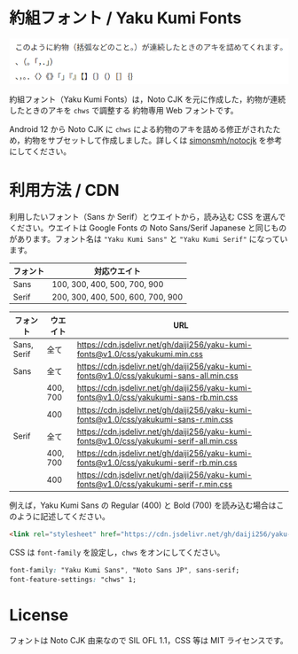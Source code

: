 # 約組フォント / Yaku Kumi Fonts

![demo1](img/yakukumi-demo-1.png)

約組フォント（Yaku Kumi Fonts）は，Noto CJK を元に作成した，約物が連続したときのアキを `chws` で調整する 約物専用 Web フォントです。

Android 12 から Noto CJK に `chws` による約物のアキを詰める修正がされたため，約物をサブセットして作成しました。詳しくは [simonsmh/notocjk](https://github.com/simonsmh/notocjk) を参考にしてください。

# 利用方法 / CDN

利用したいフォント（Sans か Serif）とウエイトから，読み込む CSS を選んでください。ウエイトは Google Fonts の Noto Sans/Serif Japanese と同じものがあります。フォント名は `"Yaku Kumi Sans"` と `"Yaku Kumi Serif"` になっています。

|フォント|対応ウエイト                     |
|--------|---------------------------------|
|Sans    |100, 300, 400, 500, 700, 900     |
|Serif   |200, 300, 400, 500, 600, 700, 900|

|フォント   |ウエイト|URL                                                                                     |
|-----------|--------|----------------------------------------------------------------------------------------|
|Sans, Serif|全て    |https://cdn.jsdelivr.net/gh/daiji256/yaku-kumi-fonts@v1.0/css/yakukumi.min.css          |
|Sans       |全て    |https://cdn.jsdelivr.net/gh/daiji256/yaku-kumi-fonts@v1.0/css/yakukumi-sans-all.min.css |
|           |400, 700|https://cdn.jsdelivr.net/gh/daiji256/yaku-kumi-fonts@v1.0/css/yakukumi-sans-rb.min.css  |
|           |400     |https://cdn.jsdelivr.net/gh/daiji256/yaku-kumi-fonts@v1.0/css/yakukumi-sans-r.min.css   |
|Serif      |全て    |https://cdn.jsdelivr.net/gh/daiji256/yaku-kumi-fonts@v1.0/css/yakukumi-serif-all.min.css|
|           |400, 700|https://cdn.jsdelivr.net/gh/daiji256/yaku-kumi-fonts@v1.0/css/yakukumi-serif-rb.min.css |
|           |400     |https://cdn.jsdelivr.net/gh/daiji256/yaku-kumi-fonts@v1.0/css/yakukumi-serif-r.min.css  |

例えば，Yaku Kumi Sans の Regular (400) と Bold (700) を読み込む場合はこのように記述してください。

```html
<link rel="stylesheet" href="https://cdn.jsdelivr.net/gh/daiji256/yaku-kumi-fonts@v1.0/css/yakukumi-sans-rb.min.css">
```

CSS は `font-family` を設定し，`chws` をオンにしてください。
```css
font-family: "Yaku Kumi Sans", "Noto Sans JP", sans-serif;
font-feature-settings: "chws" 1;
```

# License

フォントは Noto CJK 由来なので SIL OFL 1.1，CSS 等は MIT ライセンスです。
